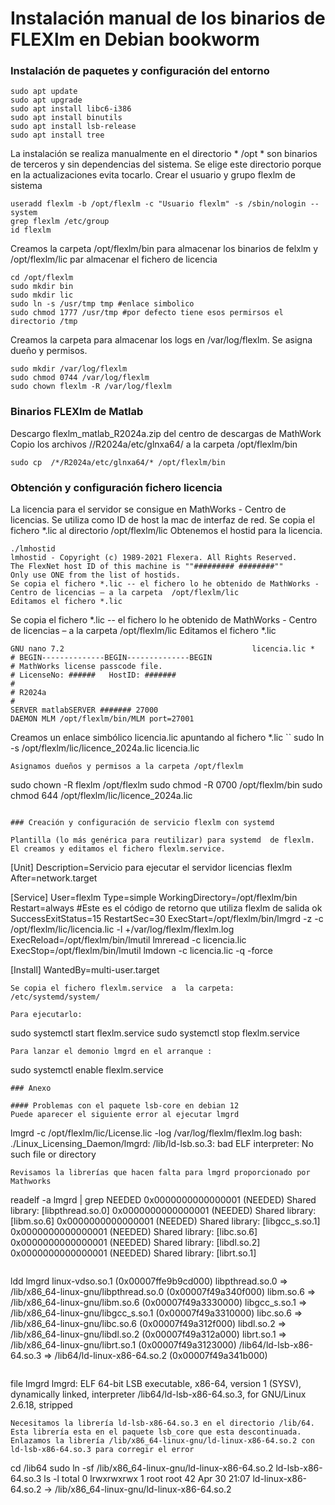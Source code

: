 # Instalación  manual de los binarios de FLEXlm en Debian bookworm

### Instalación de paquetes y configuración del entorno

```
sudo apt update
sudo apt upgrade
sudo apt install libc6-i386
sudo apt install binutils
sudo apt install lsb-release
sudo apt install tree
```

La instalación se realiza manualmente en el directorio * /opt * son binarios de terceros y sin dependencias del sistema. Se elige este directorio porque en la actualizaciones  evita tocarlo. Crear el usuario y grupo flexlm de sistema

```
useradd flexlm -b /opt/flexlm -c "Usuario flexlm" -s /sbin/nologin --system
grep flexlm /etc/group
id flexlm
````

Creamos la carpeta /opt/flexlm/bin para almacenar los binarios de felxlm y /opt/flexlm/lic par almacenar el fichero de licencia
```
cd /opt/flexlm
sudo mkdir bin
sudo mkdir lic
sudo ln -s /usr/tmp tmp #enlace simbolico
sudo chmod 1777 /usr/tmp #por defecto tiene esos permirsos el directorio /tmp
```
Creamos la carpeta para almacenar los logs en  /var/log/flexlm. Se asigna dueño y permisos.
```
sudo mkdir /var/log/flexlm
sudo chmod 0744 /var/log/flexlm
sudo chown flexlm -R /var/log/flexlm
```
### Binarios FLEXlm de Matlab
Descargo flexlm_matlab_R2024a.zip  del centro de descargas de MathWork
Copio los archivos //R2024a/etc/glnxa64/ a la carpeta /opt/flexlm/bin
```
sudo cp  /*/R2024a/etc/glnxa64/* /opt/flexlm/bin
```
### Obtención y configuración fichero licencia

La licencia para el servidor se consigue en MathWorks - Centro de licencias. Se utiliza como ID de host la mac de interfaz de red. Se copia el fichero *.lic al directorio /opt/flexlm/lic
Obtenemos el hostid para la licencia.
```
./lmhostid
lmhostid - Copyright (c) 1989-2021 Flexera. All Rights Reserved.
The FlexNet host ID of this machine is ""######### ########""
Only use ONE from the list of hostids.
Se copia el fichero *.lic -- el fichero lo he obtenido de MathWorks - Centro de licencias – a la carpeta  /opt/flexlm/lic
Editamos el fichero *.lic
```
Se copia el fichero *.lic -- el fichero lo he obtenido de MathWorks - Centro de licencias – a la carpeta  /opt/flexlm/lic
Editamos el fichero *.lic
```
GNU nano 7.2                                          licencia.lic *
# BEGIN--------------BEGIN--------------BEGIN
# MathWorks license passcode file.
# LicenseNo: ######   HostID: #######
#
# R2024a
#
SERVER matlabSERVER ####### 27000
DAEMON MLM /opt/flexlm/bin/MLM port=27001
```
Creamos un enlace simbólico licencia.lic apuntando al fichero *.lic 
``
sudo ln -s /opt/flexlm/lic/licence_2024a.lic licencia.lic
```
Asignamos dueños y permisos a la carpeta /opt/flexlm
```
sudo chown -R flexlm /opt/flexlm
sudo chmod -R 0700 /opt/flexlm/bin
sudo chmod 644 /opt/flexlm/lic/licence_2024a.lic
```

### Creación y configuración de servicio flexlm con systemd

Plantilla (lo más genérica para reutilizar) para systemd  de flexlm. El creamos y editamos el fichero flexlm.service. 
```
[Unit]
Description=Servicio para ejecutar el servidor licencias flexlm
After=network.target

[Service]
User=flexlm
Type=simple
WorkingDirectory=/opt/flexlm/bin
Restart=always
#Este es el código de retorno que utiliza flexlm de salida ok
SuccessExitStatus=15 
RestartSec=30
ExecStart=/opt/flexlm/bin/lmgrd -z -c /opt/flexlm/lic/licencia.lic -l +/var/log/flexlm/flexlm.log
ExecReload=/opt/flexlm/bin/lmutil lmreread -c licencia.lic
ExecStop=/opt/flexlm/bin/lmutil lmdown -c licencia.lic -q -force

[Install]
WantedBy=multi-user.target

```
Se copia el fichero flexlm.service  a  la carpeta: /etc/systemd/system/

Para ejecutarlo:
```
sudo systemctl start flexlm.service
sudo systemctl stop flexlm.service
```
Para lanzar el demonio lmgrd en el arranque :
```
sudo systemctl enable flexlm.service
```
### Anexo

#### Problemas con el paquete lsb-core en debian 12
Puede aparecer el siguiente error al ejecutar lmgrd
```
lmgrd -c /opt/flexlm/lic/License.lic -log /var/log/flexlm/flexlm.log bash: ./Linux\_Licensing\_Daemon/lmgrd: /lib/ld-lsb.so.3: bad ELF interpreter: No such file or directory
```
Revisamos la librerías que hacen falta para lmgrd proporcionado por Mathworks
```
 readelf -a lmgrd | grep NEEDED
 0x0000000000000001 (NEEDED)             Shared library: [libpthread.so.0]
 0x0000000000000001 (NEEDED)             Shared library: [libm.so.6]
 0x0000000000000001 (NEEDED)             Shared library: [libgcc_s.so.1]
 0x0000000000000001 (NEEDED)             Shared library: [libc.so.6]
 0x0000000000000001 (NEEDED)             Shared library: [libdl.so.2]
 0x0000000000000001 (NEEDED)             Shared library: [librt.so.1]
```
```
 ldd lmgrd
        linux-vdso.so.1 (0x00007ffe9b9cd000)
        libpthread.so.0 => /lib/x86_64-linux-gnu/libpthread.so.0 (0x00007f49a340f000)
        libm.so.6 => /lib/x86_64-linux-gnu/libm.so.6 (0x00007f49a3330000)
        libgcc_s.so.1 => /lib/x86_64-linux-gnu/libgcc_s.so.1 (0x00007f49a3310000)
        libc.so.6 => /lib/x86_64-linux-gnu/libc.so.6 (0x00007f49a312f000)
        libdl.so.2 => /lib/x86_64-linux-gnu/libdl.so.2 (0x00007f49a312a000)
        librt.so.1 => /lib/x86_64-linux-gnu/librt.so.1 (0x00007f49a3123000)
        /lib64/ld-lsb-x86-64.so.3 => /lib64/ld-linux-x86-64.so.2 (0x00007f49a341b000)
```
```
file lmgrd
lmgrd: ELF 64-bit LSB executable, x86-64, version 1 (SYSV), dynamically linked, interpreter /lib64/ld-lsb-x86-64.so.3, for GNU/Linux 2.6.18, stripped
```
Necesitamos la librería ld-lsb-x86-64.so.3 en el directorio /lib/64. Esta librería esta en el paquete lsb_core que esta descontinuada.
Enlazamos la librería /lib/x86_64-linux-gnu/ld-linux-x86-64.so.2 con ld-lsb-x86-64.so.3 para corregir el error
```
cd /lib64
sudo ln -sf /lib/x86_64-linux-gnu/ld-linux-x86-64.so.2 ld-lsb-x86-64.so.3
ls -l
total 0
lrwxrwxrwx 1 root root 42 Apr 30 21:07 ld-linux-x86-64.so.2 -> /lib/x86_64-linux-gnu/ld-linux-x86-64.so.2
```
